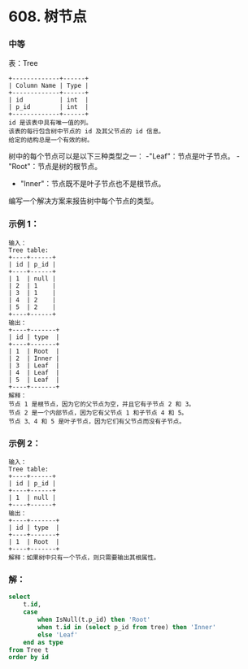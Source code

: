 # 608. 树节点

### 中等

表：Tree

    +-------------+------+
    | Column Name | Type |
    +-------------+------+
    | id          | int  |
    | p_id        | int  |
    +-------------+------+
    id 是该表中具有唯一值的列。
    该表的每行包含树中节点的 id 及其父节点的 id 信息。
    给定的结构总是一个有效的树。
 

树中的每个节点可以是以下三种类型之一：
-"Leaf"：节点是叶子节点。
-"Root"：节点是树的根节点。
- "lnner"：节点既不是叶子节点也不是根节点。

编写一个解决方案来报告树中每个节点的类型。

### 示例 1：

    输入：
    Tree table:
    +----+------+
    | id | p_id |
    +----+------+
    | 1  | null |
    | 2  | 1    |
    | 3  | 1    |
    | 4  | 2    |
    | 5  | 2    |
    +----+------+
    输出：
    +----+-------+
    | id | type  |
    +----+-------+
    | 1  | Root  |
    | 2  | Inner |
    | 3  | Leaf  |
    | 4  | Leaf  |
    | 5  | Leaf  |
    +----+-------+
    解释：
    节点 1 是根节点，因为它的父节点为空，并且它有子节点 2 和 3。
    节点 2 是一个内部节点，因为它有父节点 1 和子节点 4 和 5。
    节点 3、4 和 5 是叶子节点，因为它们有父节点而没有子节点。

### 示例 2：

    输入：
    Tree table:
    +----+------+
    | id | p_id |
    +----+------+
    | 1  | null |
    +----+------+
    输出：
    +----+-------+
    | id | type  |
    +----+-------+
    | 1  | Root  |
    +----+-------+
    解释：如果树中只有一个节点，则只需要输出其根属性。

### 解：

```sql
select 
    t.id,
    case 
        when IsNull(t.p_id) then 'Root'
        when t.id in (select p_id from tree) then 'Inner'
        else 'Leaf'
    end as type
from Tree t
order by id
```